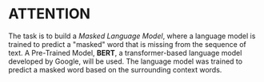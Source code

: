# **ATTENTION**

The task is to build a *Masked Language Model*, where a language model is trained to predict a "masked" word that is missing from the sequence of text. A Pre-Trained Model, **BERT**, a transformer-based language model developed by Google, will be used. The language model was trained to predict a masked word based on the surrounding context words. 